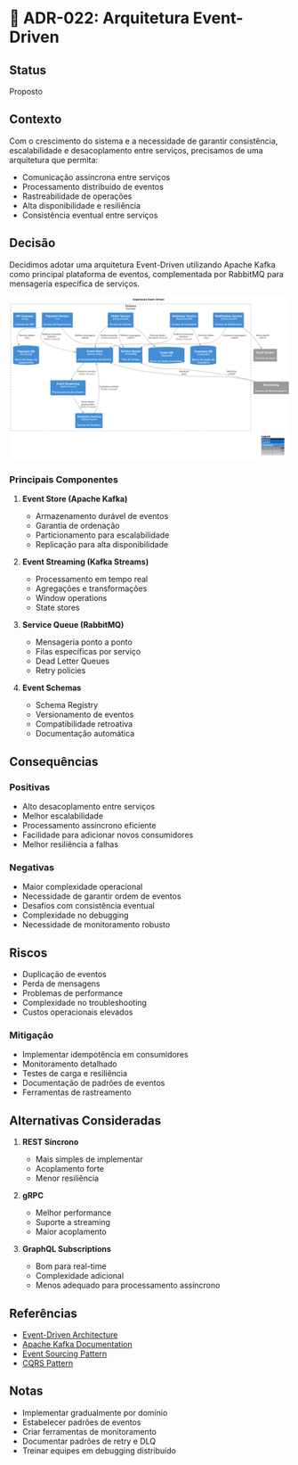 # 🔄 ADR-022: Arquitetura Event-Driven

## Status

Proposto

## Contexto

Com o crescimento do sistema e a necessidade de garantir consistência, escalabilidade e desacoplamento entre serviços, precisamos de uma arquitetura que permita:

- Comunicação assíncrona entre serviços
- Processamento distribuído de eventos
- Rastreabilidade de operações
- Alta disponibilidade e resiliência
- Consistência eventual entre serviços

## Decisão

Decidimos adotar uma arquitetura Event-Driven utilizando Apache Kafka como principal plataforma de eventos, complementada por RabbitMQ para mensageria específica de serviços.

![Arquitetura Event-Driven](../diagrams/adr-022-event-driven.png)

### Principais Componentes

1. **Event Store (Apache Kafka)**
   - Armazenamento durável de eventos
   - Garantia de ordenação
   - Particionamento para escalabilidade
   - Replicação para alta disponibilidade

2. **Event Streaming (Kafka Streams)**
   - Processamento em tempo real
   - Agregações e transformações
   - Window operations
   - State stores

3. **Service Queue (RabbitMQ)**
   - Mensageria ponto a ponto
   - Filas específicas por serviço
   - Dead Letter Queues
   - Retry policies

4. **Event Schemas**
   - Schema Registry
   - Versionamento de eventos
   - Compatibilidade retroativa
   - Documentação automática

## Consequências

### Positivas

- Alto desacoplamento entre serviços
- Melhor escalabilidade
- Processamento assíncrono eficiente
- Facilidade para adicionar novos consumidores
- Melhor resiliência a falhas

### Negativas

- Maior complexidade operacional
- Necessidade de garantir ordem de eventos
- Desafios com consistência eventual
- Complexidade no debugging
- Necessidade de monitoramento robusto

## Riscos

- Duplicação de eventos
- Perda de mensagens
- Problemas de performance
- Complexidade no troubleshooting
- Custos operacionais elevados

### Mitigação

- Implementar idempotência em consumidores
- Monitoramento detalhado
- Testes de carga e resiliência
- Documentação de padrões de eventos
- Ferramentas de rastreamento

## Alternativas Consideradas

1. **REST Síncrono**
   - Mais simples de implementar
   - Acoplamento forte
   - Menor resiliência

2. **gRPC**
   - Melhor performance
   - Suporte a streaming
   - Maior acoplamento

3. **GraphQL Subscriptions**
   - Bom para real-time
   - Complexidade adicional
   - Menos adequado para processamento assíncrono

## Referências

- [Event-Driven Architecture](https://martinfowler.com/articles/201701-event-driven.html)
- [Apache Kafka Documentation](https://kafka.apache.org/documentation/)
- [Event Sourcing Pattern](https://docs.microsoft.com/en-us/azure/architecture/patterns/event-sourcing)
- [CQRS Pattern](https://martinfowler.com/bliki/CQRS.html)

## Notas

- Implementar gradualmente por domínio
- Estabelecer padrões de eventos
- Criar ferramentas de monitoramento
- Documentar padrões de retry e DLQ
- Treinar equipes em debugging distribuído 